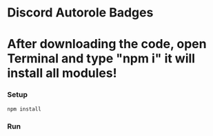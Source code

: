 # Discord Autorole Badges

# After downloading the code, open Terminal and type "npm i" it will install all modules!

### Setup
```md
npm install
```

### Run


